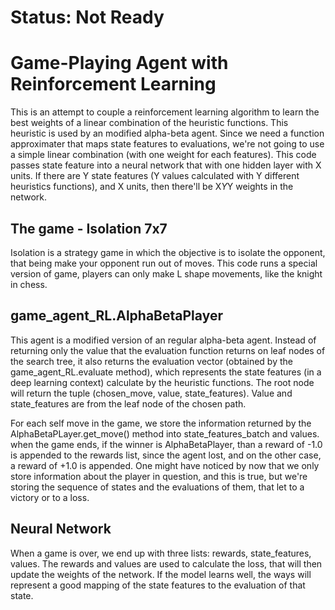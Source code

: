 # Status: Not Ready

# Game-Playing Agent with Reinforcement Learning

This is an attempt to couple a reinforcement learning algorithm to learn the best weights of a linear combination of the heuristic functions. This heuristic is used by an modified alpha-beta agent. 
Since we need a function approximater that maps state features to evaluations, we're not going to use a simple linear combination (with one weight for each features). This code passes state feature into a neural network that with one hidden layer with X units. If there are Y state features (Y values calculated with Y different heuristics functions), and X units, then there'll be X*Y*Y weights in the network.

## The game - Isolation 7x7

Isolation is a strategy game in which the objective is to isolate the opponent, that being make your opponent run out of moves. This code runs a special version of game, players can only make L shape movements, like the knight in chess. 

## game_agent_RL.AlphaBetaPlayer

This agent is a modified version of an regular alpha-beta agent. Instead of returning only the value that the evaluation function returns on leaf nodes of the search tree, it also returns the evaluation vector (obtained by the game_agent_RL.evaluate method), which represents the state features (in a deep learning context) calculate by the heuristic functions. The root node will return  the tuple (chosen_move, value, state_features). Value and state_features are from the leaf node of the chosen path.

For each self move in the game, we store the information returned by the AlphaBetaPLayer.get_move() method into state_features_batch and values. when the game ends, if the winner is AlphaBetaPlayer, than a reward of -1.0 is appended to the rewards list, since the agent lost, and on the other case, a reward of +1.0 is appended. One might have noticed by now that we only store information about the player in question, and this is true, but we're storing the sequence of states and the evaluations of them, that let to a victory or to a loss.

## Neural Network

When a game is over, we end up with three lists: rewards, state_features, values. The rewards and values are used to calculate the loss, that will then update the weights of the network. If the model learns well, the ways will represent a good mapping of the state features to the evaluation of that state.



